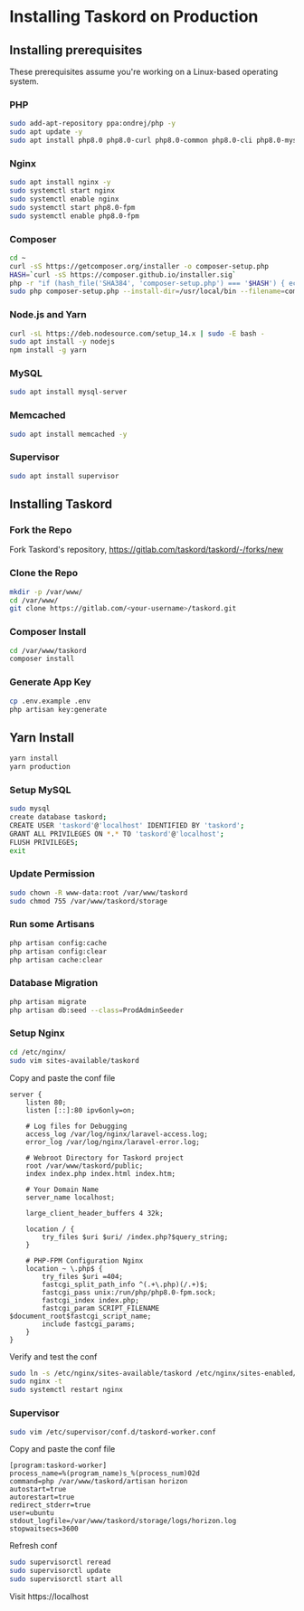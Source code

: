 # Installing Taskord on Production

## Installing prerequisites

These prerequisites assume you're working on a Linux-based operating system.

### PHP

```sh
sudo add-apt-repository ppa:ondrej/php -y
sudo apt update -y
sudo apt install php8.0 php8.0-curl php8.0-common php8.0-cli php8.0-mysql php8.0-mbstring php8.0-fpm php8.0-xml php8.0-zip php8.0-memcached php8.0-redis php8.0-gd php8.0-bcmath php8.0-sqlite -y
```

### Nginx

```sh
sudo apt install nginx -y
sudo systemctl start nginx
sudo systemctl enable nginx
sudo systemctl start php8.0-fpm
sudo systemctl enable php8.0-fpm
```

### Composer

```sh
cd ~
curl -sS https://getcomposer.org/installer -o composer-setup.php
HASH=`curl -sS https://composer.github.io/installer.sig`
php -r "if (hash_file('SHA384', 'composer-setup.php') === '$HASH') { echo 'Installer verified'; } else { echo 'Installer corrupt'; unlink('composer-setup.php'); } echo PHP_EOL;"
sudo php composer-setup.php --install-dir=/usr/local/bin --filename=composer
```

### Node.js and Yarn

```sh
curl -sL https://deb.nodesource.com/setup_14.x | sudo -E bash -
sudo apt install -y nodejs
npm install -g yarn
```

### MySQL

```sh
sudo apt install mysql-server
```

### Memcached

```sh
sudo apt install memcached -y
```

### Supervisor

```sh
sudo apt install supervisor
```

## Installing Taskord

### Fork the Repo

Fork Taskord's repository, https://gitlab.com/taskord/taskord/-/forks/new

### Clone the Repo

```sh
mkdir -p /var/www/
cd /var/www/
git clone https://gitlab.com/<your-username>/taskord.git
```

### Composer Install

```sh
cd /var/www/taskord
composer install
```


### Generate App Key

```sh
cp .env.example .env
php artisan key:generate
```

## Yarn Install

```sh
yarn install
yarn production
```

### Setup MySQL

```sh
sudo mysql
create database taskord;
CREATE USER 'taskord'@'localhost' IDENTIFIED BY 'taskord';
GRANT ALL PRIVILEGES ON *.* TO 'taskord'@'localhost';
FLUSH PRIVILEGES;
exit
```

### Update Permission

```sh
sudo chown -R www-data:root /var/www/taskord
sudo chmod 755 /var/www/taskord/storage
```

### Run some Artisans

```sh
php artisan config:cache
php artisan config:clear
php artisan cache:clear
```

### Database Migration

```sh
php artisan migrate
php artisan db:seed --class=ProdAdminSeeder
```

### Setup Nginx

```sh
cd /etc/nginx/
sudo vim sites-available/taskord
```

Copy and paste the conf file

```
server {
    listen 80;
    listen [::]:80 ipv6only=on;

    # Log files for Debugging
    access_log /var/log/nginx/laravel-access.log;
    error_log /var/log/nginx/laravel-error.log;

    # Webroot Directory for Taskord project
    root /var/www/taskord/public;
    index index.php index.html index.htm;

    # Your Domain Name
    server_name localhost;

    large_client_header_buffers 4 32k;

    location / {
        try_files $uri $uri/ /index.php?$query_string;
    }

    # PHP-FPM Configuration Nginx
    location ~ \.php$ {
        try_files $uri =404;
        fastcgi_split_path_info ^(.+\.php)(/.+)$;
        fastcgi_pass unix:/run/php/php8.0-fpm.sock;
        fastcgi_index index.php;
        fastcgi_param SCRIPT_FILENAME $document_root$fastcgi_script_name;
        include fastcgi_params;
    }
}
```

Verify and test the conf

```sh
sudo ln -s /etc/nginx/sites-available/taskord /etc/nginx/sites-enabled/
sudo nginx -t
sudo systemctl restart nginx
```

### Supervisor

```sh
sudo vim /etc/supervisor/conf.d/taskord-worker.conf
```

Copy and paste the conf file

```
[program:taskord-worker]
process_name=%(program_name)s_%(process_num)02d
command=php /var/www/taskord/artisan horizon
autostart=true
autorestart=true
redirect_stderr=true
user=ubuntu
stdout_logfile=/var/www/taskord/storage/logs/horizon.log
stopwaitsecs=3600
```
Refresh conf

```sh
sudo supervisorctl reread
sudo supervisorctl update
sudo supervisorctl start all
```

Visit https://localhost
